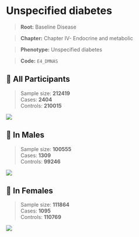 # Unspecified diabetes

> **Root:** Baseline Disease  

> **Chapter:** Chapter IV- Endocrine and metabolic  

> **Phenotype:** Unspecified diabetes  

> **Code:** `E4_DMNAS`

## 🧪 All Participants  
> Sample size: **212419**  
> Cases: **2404**  
> Controls: **210015**
<img src="/Disease/Figures/ALL/Incidence/E4_DMNAS.png"/>
<CsvTable src="/public/Disease/Data/ALL/Incidence/COX_E4_DMNAS.csv" label="🔍 View full results" />

## 👨 In Males  
> Sample size: **100555**  
> Cases: **1309**  
> Controls: **99246**
<img src="/Disease/Figures/Male/Incidence/E4_DMNAS.png"/>
<CsvTable src="/public/Disease/Data/Male/Incidence/COX_E4_DMNAS.csv" label="🔍 View full results" />

## 👩 In Females  
> Sample size: **111864**  
> Cases: **1095**  
> Controls: **110769**
<img src="/Disease/Figures/Female/Incidence/E4_DMNAS.png"/>
<CsvTable src="/public/Disease/Data/Female/Incidence/COX_E4_DMNAS.csv" label="🔍 View full results" />
